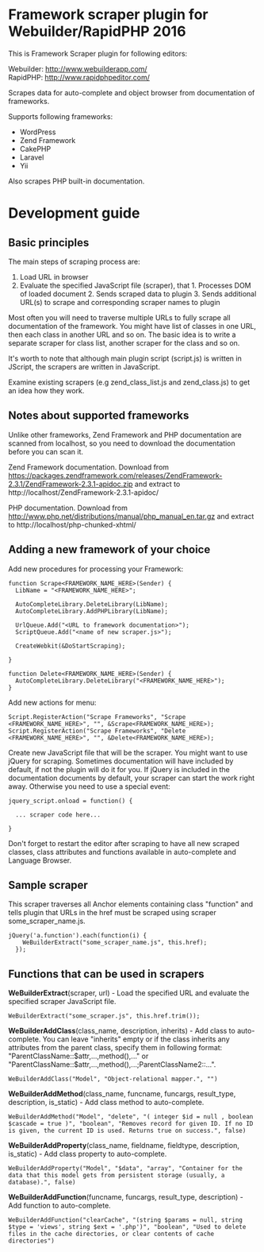 Framework scraper plugin for Webuilder/RapidPHP 2016
====================================================

This is Framework Scraper plugin for following editors:

Webuilder: http://www.webuilderapp.com/ <br>
RapidPHP: http://www.rapidphpeditor.com/

Scrapes data for auto-complete and object browser from documentation
of frameworks.

Supports following frameworks:

  - WordPress
  - Zend Framework
  - CakePHP
  - Laravel
  - Yii

Also scrapes PHP built-in documentation.


Development guide
=================

## Basic principles

The main steps of scraping process are:
  1. Load URL in browser
  2. Evaluate the specified JavaScript file (scraper), that
    1. Processes DOM of loaded document
    2. Sends scraped data to plugin
    3. Sends additional URL(s) to scrape and corresponding scraper names to plugin

Most often you will need to traverse multiple URLs to fully scrape all documentation of the framework. You might have list of classes in one URL, then each class in another URL and so on. The basic idea is to write a separate scraper for class list, another scraper for the class and so on.

It's worth to note that although main plugin script (script.js) is written in JScript, the scrapers are written in JavaScript.

Examine existing scrapers (e.g zend_class_list.js and zend_class.js) to get an idea how they work.

## Notes about supported frameworks

Unlike other frameworks, Zend Framework and PHP documentation are scanned from localhost, so you need to download the documentation before you can scan it.

Zend Framework documentation. Download from https://packages.zendframework.com/releases/ZendFramework-2.3.1/ZendFramework-2.3.1-apidoc.zip and extract to http://localhost/ZendFramework-2.3.1-apidoc/

PHP documentation. Download from http://www.php.net/distributions/manual/php_manual_en.tar.gz and extract to http://localhost/php-chunked-xhtml/

## Adding a new framework of your choice

Add new procedures for processing your Framework:

```
function Scrape<FRAMEWORK_NAME_HERE>(Sender) {
  LibName = "<FRAMEWORK_NAME_HERE>";

  AutoCompleteLibrary.DeleteLibrary(LibName);
  AutoCompleteLibrary.AddPHPLibrary(LibName);
  
  UrlQueue.Add("<URL to framework documentation>");
  ScriptQueue.Add("<name of new scraper.js>");
  
  CreateWebkit(&DoStartScraping);
  
}

function Delete<FRAMEWORK_NAME_HERE>(Sender) {
  AutoCompleteLibrary.DeleteLibrary("<FRAMEWORK_NAME_HERE>");
}
```

Add new actions for menu:

```
Script.RegisterAction("Scrape Frameworks", "Scrape <FRAMEWORK_NAME_HERE>", "", &Scrape<FRAMEWORK_NAME_HERE>);
Script.RegisterAction("Scrape Frameworks", "Delete <FRAMEWORK_NAME_HERE>", "", &Delete<FRAMEWORK_NAME_HERE>);
```

Create new JavaScript file that will be the scraper. You might want to use jQuery for scraping. Sometimes documentation will have included by default, if not the plugin will do it for you.
If jQuery is included in the documentation documents by default, your scraper can start the work right away. Otherwise you need to use a special event:

```
jquery_script.onload = function() {

  ... scraper code here...

}
```

Don't forget to restart the editor after scraping to have all new scraped classes, class attributes and functions available in auto-complete and Language Browser.

## Sample scraper

This scraper traverses all Anchor elements containing class "function" and tells plugin that URLs in the href must be scraped using scraper some_scraper_name.js.

```
jQuery('a.function').each(function(i) {
    WeBuilderExtract("some_scraper_name.js", this.href);
  });
```

## Functions that can be used in scrapers

**WeBuilderExtract**(scraper, url) - Load the specified URL and evaluate the specified scraper JavaScript file.
```
WeBuilderExtract("some_scraper.js", this.href.trim());
```

**WeBuilderAddClass**(class_name, description, inherits) - Add class to auto-complete. You can leave "inherits" empty or if the class inherits any attributes from the parent class, specify them in following format: "ParentClassName::$attr,...,method(),..." or "ParentClassName::$attr,...,method(),...;ParentClassName2::...".
```
WeBuilderAddClass("Model", "Object-relational mapper.", "")
```

**WeBuilderAddMethod**(class_name, funcname, funcargs, result_type, description, is_static) - Add class method to auto-complete.
```
WeBuilderAddMethod("Model", "delete", "( integer $id = null , boolean $cascade = true )", "boolean", "Removes record for given ID. If no ID is given, the current ID is used. Returns true on success.", false)
```

**WeBuilderAddProperty**(class_name, fieldname, fieldtype, description, is_static) - Add class property to auto-complete.
```
WeBuilderAddProperty("Model", "$data", "array", "Container for the data that this model gets from persistent storage (usually, a database).", false)
```

**WeBuilderAddFunction**(funcname, funcargs, result_type, description) - Add function to auto-complete.
```
WeBuilderAddFunction("clearCache", "(string $params = null, string $type = 'views', string $ext = '.php')", "boolean", "Used to delete files in the cache directories, or clear contents of cache directories")
```
